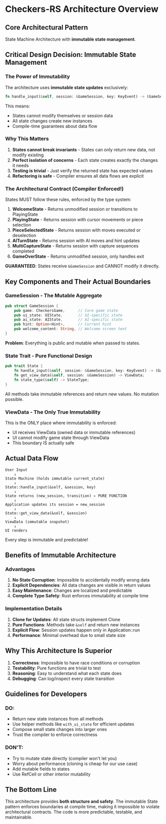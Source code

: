# Checkers-RS Architecture Overview

## Core Architectural Pattern

State Machine Architecture with **immutable state management**.

## Critical Design Decision: Immutable State Management

### The Power of Immutability

The architecture uses **immutable state updates** exclusively:

```rust
fn handle_input(&self, session: &GameSession, key: KeyEvent) -> (GameSession, StateTransition);
```

This means:
- States cannot modify themselves or session data
- All state changes create new instances
- Compile-time guarantees about data flow

### Why This Matters

1. **States cannot break invariants** - States can only return new data, not modify existing
2. **Perfect isolation of concerns** - Each state creates exactly the changes it needs
3. **Testing is trivial** - Just verify the returned state has expected values
4. **Refactoring is safe** - Compiler ensures all data flows are explicit

### The Architectural Contract (Compiler Enforced!)

States MUST follow these rules, enforced by the type system:

1. **WelcomeState** - Returns unmodified session or transitions to PlayingState
2. **PlayingState** - Returns session with cursor movements or piece selection
3. **PieceSelectedState** - Returns session with moves executed or deselection
4. **AITurnState** - Returns session with AI moves and hint updates
5. **MultiCaptureState** - Returns session with capture sequences completed
6. **GameOverState** - Returns unmodified session, only handles exit

**GUARANTEED**: States receive `&GameSession` and CANNOT modify it directly.

## Key Components and Their Actual Boundaries

### GameSession - The Mutable Aggregate
```rust
pub struct GameSession {
    pub game: CheckersGame,      // Core game state
    pub ui_state: UIState,       // UI-specific state
    pub ai_state: AIState,       // AI-specific state
    pub hint: Option<Hint>,      // Current hint
    pub welcome_content: String, // Welcome screen text
}
```

**Problem**: Everything is public and mutable when passed to states.

### State Trait - Pure Functional Design
```rust
pub trait State {
    fn handle_input(&self, session: &GameSession, key: KeyEvent) -> (GameSession, StateTransition);
    fn get_view_data(&self, session: &GameSession) -> ViewData;
    fn state_type(&self) -> StateType;
}
```

All methods take immutable references and return new values. No mutation possible.

### ViewData - The Only True Immutability
This is the ONLY place where immutability is enforced:
- UI receives ViewData (owned data or immutable references)
- UI cannot modify game state through ViewData
- This boundary IS actually safe

## Actual Data Flow

```
User Input 
    ↓
State Machine (holds immutable current_state)
    ↓
State::handle_input(&self, &session, key)
    ↓
State returns (new_session, transition) ← PURE FUNCTION
    ↓
Application updates its session = new_session
    ↓
State::get_view_data(&self, &session) 
    ↓
ViewData (immutable snapshot)
    ↓
UI renders
```

Every step is immutable and predictable!

## Benefits of Immutable Architecture

### Advantages

1. **No State Corruption**: Impossible to accidentally modify wrong data
2. **Explicit Dependencies**: All data changes are visible in return values  
3. **Easy Maintenance**: Changes are localized and predictable
4. **Complete Type Safety**: Rust enforces immutability at compile time

### Implementation Details

1. **Clone for Updates**: All state structs implement Clone
2. **Pure Functions**: Methods take `&self` and return new instances
3. **Explicit Flow**: Session updates happen only in Application::run
4. **Performance**: Minimal overhead due to small state size

## Why This Architecture Is Superior

1. **Correctness**: Impossible to have race conditions or corruption
2. **Testability**: Pure functions are trivial to test
3. **Reasoning**: Easy to understand what each state does
4. **Debugging**: Can log/inspect every state transition

## Guidelines for Developers

### DO:
- Return new state instances from all methods
- Use helper methods like `with_ui_state` for efficient updates
- Compose small state changes into larger ones
- Trust the compiler to enforce correctness

### DON'T:
- Try to mutate state directly (compiler won't let you)
- Worry about performance (cloning is cheap for our use case)
- Add mutable fields to states
- Use RefCell or other interior mutability

## The Bottom Line

This architecture provides **both structure and safety**. The immutable State pattern enforces boundaries at compile time, making it impossible to violate architectural contracts. The code is more predictable, testable, and maintainable.